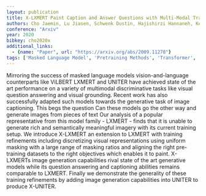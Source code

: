 ```yaml
---
layout: publication
title: X-LXMERT Paint Caption and Answer Questions with Multi-Modal Transformers
authors: Cho Jaemin, Lu Jiasen, Schwenk Dustin, Hajishirzi Hannaneh, Kembhavi Aniruddha
conference: "Arxiv"
year: 2020
bibkey: cho2020x
additional_links:
  - {name: "Paper", url: "https://arxiv.org/abs/2009.11278"}
tags: ['Masked Language Model', 'Pretraining Methods', 'Transformer', 'Arxiv']
---
```

Mirroring the success of masked language models vision-and-language counterparts like ViLBERT LXMERT and UNITER have achieved state of the art performance on a variety of multimodal discriminative tasks like visual question answering and visual grounding. Recent work has also successfully adapted such models towards the generative task of image captioning. This begs the question Can these models go the other way and generate images from pieces of text Our analysis of a popular representative from this model family - LXMERT - finds that it is unable to generate rich and semantically meaningful imagery with its current training setup. We introduce X-LXMERT an extension to LXMERT with training refinements including discretizing visual representations using uniform masking with a large range of masking ratios and aligning the right pre-training datasets to the right objectives which enables it to paint. X-LXMERTs image generation capabilities rival state of the art generative models while its question answering and captioning abilities remains comparable to LXMERT. Finally we demonstrate the generality of these training refinements by adding image generation capabilities into UNITER to produce X-UNITER.
